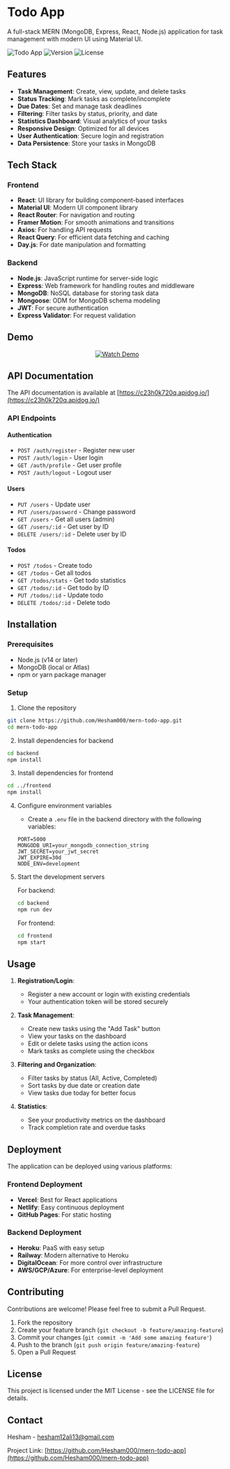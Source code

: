 # Todo App

A full-stack MERN (MongoDB, Express, React, Node.js) application for task management with modern UI using Material UI.

![Todo App](https://img.shields.io/badge/Todo-App-blue)
![Version](https://img.shields.io/badge/version-1.0.0-green)
![License](https://img.shields.io/badge/license-MIT-blue)

## Features

- **Task Management**: Create, view, update, and delete tasks
- **Status Tracking**: Mark tasks as complete/incomplete
- **Due Dates**: Set and manage task deadlines
- **Filtering**: Filter tasks by status, priority, and date
- **Statistics Dashboard**: Visual analytics of your tasks
- **Responsive Design**: Optimized for all devices
- **User Authentication**: Secure login and registration
- **Data Persistence**: Store your tasks in MongoDB

## Tech Stack

### Frontend
- **React**: UI library for building component-based interfaces
- **Material UI**: Modern UI component library
- **React Router**: For navigation and routing
- **Framer Motion**: For smooth animations and transitions
- **Axios**: For handling API requests
- **React Query**: For efficient data fetching and caching
- **Day.js**: For date manipulation and formatting

### Backend
- **Node.js**: JavaScript runtime for server-side logic
- **Express**: Web framework for handling routes and middleware
- **MongoDB**: NoSQL database for storing task data
- **Mongoose**: ODM for MongoDB schema modeling
- **JWT**: For secure authentication
- **Express Validator**: For request validation

## Demo

<div align="center">
  
  [![Watch Demo](https://img.shields.io/badge/Watch-Demo%20Video-red?style=for-the-badge&logo=youtube)](https://streamable.com/ix4we3)
  
</div>

## API Documentation

The API documentation is available at [https://c23h0k720q.apidog.io/](https://c23h0k720q.apidog.io/)

### API Endpoints

#### Authentication
- `POST /auth/register` - Register new user
- `POST /auth/login` - User login
- `GET /auth/profile` - Get user profile
- `POST /auth/logout` - Logout user

#### Users
- `PUT /users` - Update user
- `PUT /users/password` - Change password
- `GET /users` - Get all users (admin)
- `GET /users/:id` - Get user by ID
- `DELETE /users/:id` - Delete user by ID

#### Todos
- `POST /todos` - Create todo
- `GET /todos` - Get all todos
- `GET /todos/stats` - Get todo statistics
- `GET /todos/:id` - Get todo by ID
- `PUT /todos/:id` - Update todo
- `DELETE /todos/:id` - Delete todo

## Installation

### Prerequisites
- Node.js (v14 or later)
- MongoDB (local or Atlas)
- npm or yarn package manager

### Setup

1. Clone the repository
```bash
git clone https://github.com/Hesham000/mern-todo-app.git
cd mern-todo-app
```

2. Install dependencies for backend
```bash
cd backend
npm install
```

3. Install dependencies for frontend
```bash
cd ../frontend
npm install
```

4. Configure environment variables
   - Create a `.env` file in the backend directory with the following variables:
   ```
   PORT=5000
   MONGODB_URI=your_mongodb_connection_string
   JWT_SECRET=your_jwt_secret
   JWT_EXPIRE=30d
   NODE_ENV=development
   ```

5. Start the development servers

   For backend:
   ```bash
   cd backend
   npm run dev
   ```

   For frontend:
   ```bash
   cd frontend
   npm start
   ```

## Usage

1. **Registration/Login**: 
   - Register a new account or login with existing credentials
   - Your authentication token will be stored securely

2. **Task Management**:
   - Create new tasks using the "Add Task" button
   - View your tasks on the dashboard
   - Edit or delete tasks using the action icons
   - Mark tasks as complete using the checkbox

3. **Filtering and Organization**:
   - Filter tasks by status (All, Active, Completed)
   - Sort tasks by due date or creation date
   - View tasks due today for better focus

4. **Statistics**:
   - See your productivity metrics on the dashboard
   - Track completion rate and overdue tasks

## Deployment

The application can be deployed using various platforms:

### Frontend Deployment
- **Vercel**: Best for React applications
- **Netlify**: Easy continuous deployment
- **GitHub Pages**: For static hosting

### Backend Deployment
- **Heroku**: PaaS with easy setup
- **Railway**: Modern alternative to Heroku
- **DigitalOcean**: For more control over infrastructure
- **AWS/GCP/Azure**: For enterprise-level deployment

## Contributing

Contributions are welcome! Please feel free to submit a Pull Request.

1. Fork the repository
2. Create your feature branch (`git checkout -b feature/amazing-feature`)
3. Commit your changes (`git commit -m 'Add some amazing feature'`)
4. Push to the branch (`git push origin feature/amazing-feature`)
5. Open a Pull Request

## License

This project is licensed under the MIT License - see the LICENSE file for details.

## Contact

Hesham - [hesham12ali13@gmail.com](mailto:hesham12ali13@gmail.com)

Project Link: [https://github.com/Hesham000/mern-todo-app](https://github.com/Hesham000/mern-todo-app) 